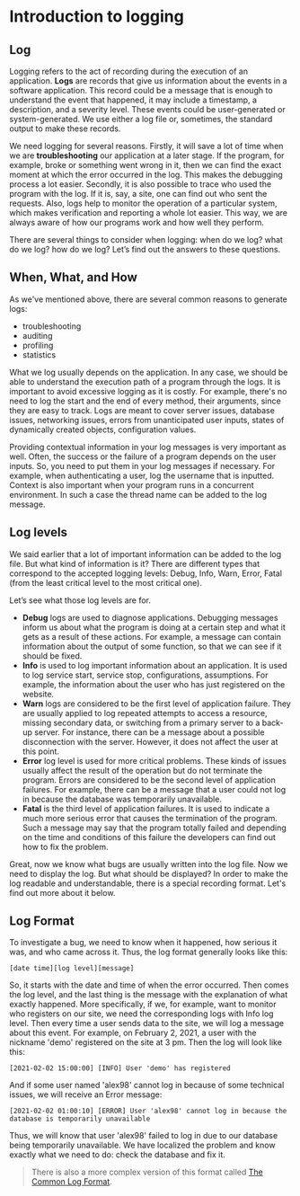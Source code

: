 # Introduction to logging

## Log

Logging refers to the act of recording during the execution of an application. **Logs** are records that give us
information about the events in a software application. This record could be a message that is enough to understand the
event that happened, it may include a timestamp, a description, and a severity level. These events could be
user-generated or system-generated. We use either a log file or, sometimes, the standard output to make these records.

We need logging for several reasons. Firstly, it will save a lot of time when we are **troubleshooting** our application
at
a later stage. If the program, for example, broke or something went wrong in it, then we can find the exact moment at
which the error occurred in the log. This makes the debugging process a lot easier. Secondly, it is also possible to
trace who used the program with the log. If it is, say, a site, one can find out who sent the requests. Also, logs help
to monitor the operation of a particular system, which makes verification and reporting a whole lot easier. This way, we
are always aware of how our programs work and how well they perform.

There are several things to consider when logging: when do we log? what do we log? how do we log? Let’s find out the
answers to these questions.

## When, What, and How

As we've mentioned above, there are several common reasons to generate logs:

- troubleshooting
- auditing
- profiling
- statistics

What we log usually depends on the application. In any case, we should be able to understand the execution path of a
program through the logs. It is important to avoid excessive logging as it is costly. For example, there's no need to
log the start and the end of every method, their arguments, since they are easy to track. Logs are meant to cover server
issues, database issues, networking issues, errors from unanticipated user inputs, states of dynamically created
objects, configuration values.

Providing contextual information in your log messages is very important as well. Often, the success or the failure of a
program depends on the user inputs. So, you need to put them in your log messages if necessary. For example, when
authenticating a user, log the username that is inputted. Context is also important when your program runs in a
concurrent environment. In such a case the thread name can be added to the log message.

## Log levels

We said earlier that a lot of important information can be added to the log file. But what kind of information is it?
There are different types that correspond to the accepted logging levels: Debug, Info, Warn, Error, Fatal (from the
least critical level to the most critical one).

Let’s see what those log levels are for.

- **Debug** logs are used to diagnose applications. Debugging messages inform us about what the program is doing at a
  certain step and what it gets as a result of these actions. For example, a message can contain information about the
  output of some function, so that we can see if it should be fixed.
- **Info** is used to log important information about an application. It is used to log service start, service stop,
  configurations, assumptions. For example, the information about the user who has just registered on the website.
- **Warn** logs are considered to be the first level of application failure. They are usually applied to log repeated
  attempts to access a resource, missing secondary data, or switching from a primary server to a back-up server. For
  instance, there can be a message about a possible disconnection with the server. However, it does not affect the user
  at this point.
- **Error** log level is used for more critical problems. These kinds of issues usually affect the result of the
  operation but do not terminate the program. Errors are considered to be the second level of application failures. For
  example, there can be a message that a user could not log in because the database was temporarily unavailable.
- **Fatal** is the third level of application failures. It is used to indicate a much more serious error that causes the
  termination of the program. Such a message may say that the program totally failed and depending on the time and
  conditions of this failure the developers can find out how to fix the problem.

Great, now we know what bugs are usually written into the log file. Now we need to display the log. But what should be
displayed? In order to make the log readable and understandable, there is a special recording format. Let's find out
more about it below.

## Log Format

To investigate a bug, we need to know when it happened, how serious it was, and who came across it. Thus, the log format
generally looks like this:

`[date time][log level][message]`

So, it starts with the date and time of when the error occurred. Then comes the log level, and the last thing is the
message with the explanation of what exactly happened. More specifically, if we, for example, want to monitor who
registers on our site, we need the corresponding logs with Info log level. Then every time a user sends data to the
site, we will log a message about this event. For example, on February 2, 2021, a user with the nickname 'demo'
registered on the site at 3 pm. Then the log will look like this:

`[2021-02-02 15:00:00] [INFO] User 'demo' has registered`

And if some user named 'alex98' cannot log in because of some technical issues, we will receive an Error message:

`[2021-02-02 01:00:10] [ERROR] User 'alex98' cannot log in because the database is temporarily unavailable`

Thus, we will know that user 'alex98' failed to log in due to our database being temporarily unavailable. We have
localized the problem and know exactly what we need to do: check the database and fix it.

> There is also a more complex version of this format
> called [The Common Log Format](https://en.wikipedia.org/wiki/Common_Log_Format).
